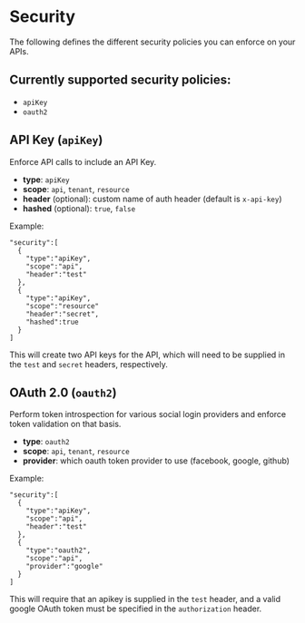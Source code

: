 Security
==============
The following defines the different security policies you can enforce on your APIs.

## Currently supported security policies:
- `apiKey`
- `oauth2`

## API Key (`apiKey`)

Enforce API calls to include an API Key.

- **type**: `apiKey`
- **scope**: `api`, `tenant`, `resource`
- **header** (optional): custom name of auth header (default is `x-api-key`)
- **hashed** (optional): `true`, `false`

Example:
```
"security":[
  {
    "type":"apiKey",
    "scope":"api",
    "header":"test"
  },
  {
    "type":"apiKey", 
    "scope":"resource"
    "header":"secret",
    "hashed":true
  }  
]
```

This will create two API keys for the API, which will need to be supplied in the `test` and `secret` headers, respectively.

## OAuth 2.0 (`oauth2`)

Perform token introspection for various social login providers and enforce token validation on that basis.

- **type**: `oauth2`
- **scope**: `api`, `tenant`, `resource`
- **provider**: which oauth token provider to use (facebook, google, github) 

Example:
``` 
"security":[
  {
    "type":"apiKey",
    "scope":"api",
    "header":"test"
  },
  {
    "type":"oauth2", 
    "scope":"api",
    "provider":"google"
  }
]
```

This will require that an apikey is supplied in the `test` header, and a valid google OAuth token must be specified in the `authorization` header.
